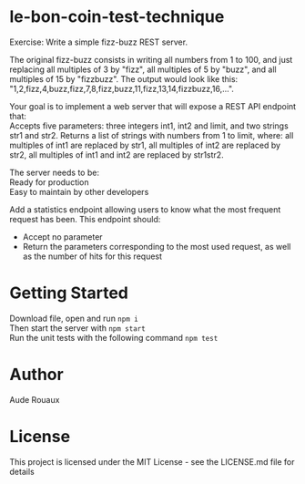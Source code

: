 # le-bon-coin-test-technique

Exercise: Write a simple fizz-buzz REST server.

The original fizz-buzz consists in writing all numbers from 1 to 100, and just replacing all multiples of 3 by "fizz", all multiples of 5 by "buzz", and all multiples of 15 by "fizzbuzz". The output would look like this: "1,2,fizz,4,buzz,fizz,7,8,fizz,buzz,11,fizz,13,14,fizzbuzz,16,...".

Your goal is to implement a web server that will expose a REST API endpoint that:  
Accepts five parameters: three integers int1, int2 and limit, and two strings str1 and str2.
Returns a list of strings with numbers from 1 to limit, where: all multiples of int1 are replaced by str1, all multiples of int2 are replaced by str2, all multiples of int1 and int2 are replaced by str1str2.

The server needs to be:  
Ready for production  
Easy to maintain by other developers

Add a statistics endpoint allowing users to know what the most frequent request has been. This endpoint should:  
- Accept no parameter  
- Return the parameters corresponding to the most used request, as well as the number of hits for this request


# Getting Started
Download file, open and run `npm i`   
Then start the server with `npm start`  
Run the unit tests with the following command `npm test`

# Author
Aude Rouaux

# License
This project is licensed under the MIT License - see the LICENSE.md file for details
